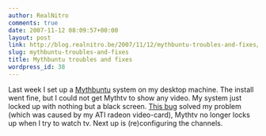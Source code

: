 ```yaml
---
author: RealNitro
comments: true
date: 2007-11-12 08:09:57+00:00
layout: post
link: http://blog.realnitro.be/2007/11/12/mythbuntu-troubles-and-fixes/
slug: mythbuntu-troubles-and-fixes
title: Mythbuntu troubles and fixes
wordpress_id: 38
---
```


Last week I set up a [Mythbuntu](http://www.mythbuntu.org/) system on my desktop machine. The install went fine, but I could not get Mythtv to show any video. My system just locked up with nothing but a black screen. [This bug](https://launchpad.net/ubuntu/+source/linux-source-2.6.20/+bug/78684) solved my problem (which was caused by my ATI radeon video-card), Mythtv no longer locks up when I try to watch tv. Next up is (re)configuring the channels.